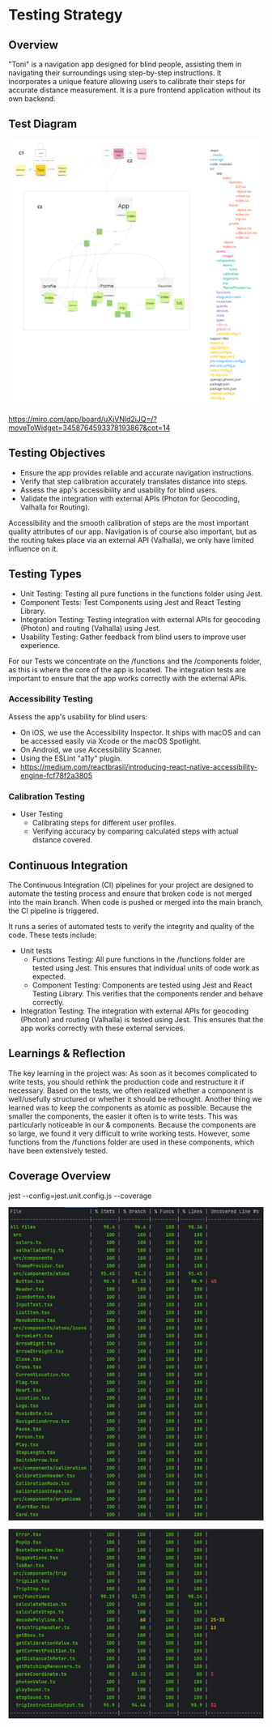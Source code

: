 # Testing Strategy

## Overview

"Toni" is a navigation app designed for blind people,
assisting them in navigating their surroundings using step-by-step instructions.
It incorporates a unique feature allowing users to calibrate their steps for accurate distance measurement.
It is a pure frontend application without its own backend.

## Test Diagram

![TestDiagram](Testdiagram.png)

https://miro.com/app/board/uXjVNld2iJQ=/?moveToWidget=3458764593378193867&cot=14

## Testing Objectives

- Ensure the app provides reliable and accurate navigation instructions.
- Verify that step calibration accurately translates distance into steps.
- Assess the app's accessibility and usability for blind users.
- Validate the integration with external APIs (Photon for Geocoding, Valhalla for Routing).

Accessibility and the smooth calibration of steps are the most important quality attributes of our app. Navigation is of course also important, but as the routing takes place via an external API (Valhalla), we only have limited influence on it.

## Testing Types

- Unit Testing: Testing all pure functions in the functions folder using Jest.
- Component Tests: Test Components using Jest and React Testing Library.
- Integration Testing: Testing integration with external APIs for geocoding (Photon) and routing (Valhalla) using Jest.
  <!--- Functional Testing: Ensure navigation features work correctly, including step-by-step directions and recalibration.-->
- Usability Testing: Gather feedback from blind users to improve user experience.

For our Tests we concentrate on the /functions and the /components folder, as this is where the core of the app is located.
The integration tests are important to ensure that the app works correctly with the external APIs.

### Accessibility Testing

Assess the app's usability for blind users:

- On iOS, we use the Accessibility Inspector. It ships with macOS and can be accessed easily via Xcode or the macOS Spotlight.
- On Android, we use Accessibility Scanner.
- Using the ESLint "a11y" plugin.
- https://medium.com/reactbrasil/introducing-react-native-accessibility-engine-fcf78f2a3805

### Calibration Testing

- User Testing
  - Calibrating steps for different user profiles.
  - Verifying accuracy by comparing calculated steps with actual distance covered.

## Continuous Integration

The Continuous Integration (CI) pipelines for your project are designed to automate the testing process and ensure that broken code is not merged into the main branch. When code is pushed or merged into the main branch, the CI pipeline is triggered.

It runs a series of automated tests to verify the integrity and quality of the code. These tests include:

- Unit tests
  - Functions Testing: All pure functions in the /functions folder are tested using Jest. This ensures that individual units of code work as expected.
  - Component Testing: Components are tested using Jest and React Testing Library. This verifies that the components render and behave correctly.
- Integration Testing: The integration with external APIs for geocoding (Photon) and routing (Valhalla) is tested using Jest. This ensures that the app works correctly with these external services.

## Learnings & Reflection

The key learning in the project was: As soon as it becomes complicated to write tests, you should rethink the production code and restructure it if necessary. Based on the tests, we often realized whether a component is well/usefully structured or whether it should be rethought.
Another thing we learned was to keep the components as atomic as possible. Because the smaller the components, the easier it often is to write tests. This was particularly noticeable in our <Trip/> & <Calibration/> components. Because the components are so large, we found it very difficult to write working tests. However, some functions from the /functions folder are used in these components, which have been extensively tested.

## Coverage Overview

jest --config=jest.unit.config.js --coverage

![Coverage Part 1](Coverage1.jpg)

![Coverage Part 2](Coverage2.jpg)

<!--
Testing Tools:
Utilize screen readers like VoiceOver (iOS) and TalkBack (Android) for accessibility testing.
Automated testing tools like Jest and Detox for functional and integration testing.
Geographic testing tools for validating location-based features.
Test Environment:
Set up a test environment that includes real-world scenarios encountered by blind users.
Emulators/simulators may not fully replicate real-world conditions; consider real device testing.
Ensure compatibility with various screen reader configurations and assistive technologies.
Test Scenarios:
Test navigation instructions in various environments (e.g., urban, rural, indoor).
Verify step calibration accuracy across different terrains and walking speeds.
Test recalibration functionality to ensure it updates accurately.
Validate the app's ability to provide alternative routes based on user preferences or obstacles.
Test Data:
Prepare test data sets with diverse geographic locations to test the app's routing capabilities.
Include scenarios with different step lengths for step calibration testing.
Test Execution:
Perform manual testing with blind users to gather qualitative feedback on usability and accessibility.
Automate functional and integration tests to ensure consistency and reliability.
Prioritize testing on critical features such as navigation accuracy and step calibration.
Reporting:
Document test results, including any issues encountered and their severity.
Include feedback from blind users to inform usability improvements.
Provide actionable insights to developers for bug fixes and enhancements.
CI/CD Integration:
Integrate testing into the CI/CD pipeline to automate the testing process.
Ensure continuous monitoring of accessibility standards and performance metrics.
Maintenance:
Regularly update the test strategy to incorporate feedback and address emerging issues.
Stay informed about changes in accessibility guidelines and best practices.
Risk Management:
Identify risks such as inaccurate navigation instructions or step calibration errors.
Mitigate risks through thorough testing and user feedback loops.






1. **Unit Testing**
    - Write unit tests for all pure functions in the functions folder. Use Jest as the testing framework and mock dependencies using Jest's mocking capabilities. Test both the happy path and edge cases.
2. **Integration Testing**
    - Test how different parts of the application work together. This could involve testing how components interact with each other, or how functions interact with external services.
3. **End-to-End Testing**
    - Use a tool like Cypress to write end-to-end tests. These tests should cover key user flows through the application. Is that possible in react-native?
4. **Snapshot Testing**
    - Use Jest's snapshot testing feature to catch unexpected changes in the UI.
5. **Manual Testing**
    - Perform manual testing to catch issues that automated tests might miss. This could involve exploratory testing, regression testing, or usability testing.
6. **Performance Testing**
    - Use tools like Lighthouse to test the performance of the application. This could involve testing the load time, the time to interactive, and the overall performance score.
7. **Accessibility Testing**
    - Axe: Ensure that the application is usable by people with a wide range of abilities.
8. **Cross-Platform Testing**
    - Test the application on the different platforms to ensure compatibility. This is especially important for a React Native application, which should be tested on both iOS and Android.
9. **Continuous Integration**
    - Set up a CI pipeline to run tests automatically when merged/pushed to main branch. This helps catch issues early and ensures that broken code is not merged into the main branch.
10. **Code Reviews**
    - In addition to automated testing, perform code reviews on every pull request. This helps catch issues that automated tests might miss, and also helps maintain code quality.
-->
